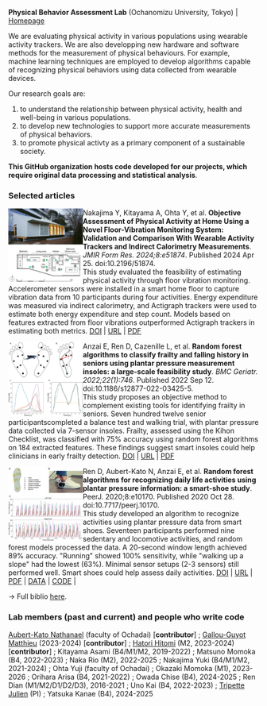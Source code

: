 <strong>Physical Behavior Assessment Lab</strong> (Ochanomizu University, Tokyo) | <a href="http://www.eng.ocha.ac.jp/Tripette_Site/home.html">Homepage</a>

<p> We are evaluating physical activity in various populations using wearable activity trackers. We are also developping new hardware and software methods for the measurement of physical behaviours. For example, machine learning techniques are employed to develop algorithms capable of recognizing physical behaviors using data collected from wearable devices.</p>
<p> Our research goals are:
<ol>
<li>to understand the relationship between physical activity, health and well-being in various populations.</li>
<li>to develop new technologies to support more accurate measurements of physical behaviors.</li>
<li>to promote physical activty as a primary component of a sustainable society.</li>
</ol></p>

<strong>This GitHub organization hosts code developed for our projects, which require original data processing and statistical analysis</strong>.

<h3 id="Selected articles">Selected articles</h3>

<img align="left" src="images/formative-2024-1-e51874-fig-1.jpg" width=150px heigth=auto>
Nakajima Y, Kitayama A, Ohta Y, et al. <strong> Objective Assessment of Physical Activity at Home Using a Novel Floor-Vibration Monitoring System: Validation and Comparison With Wearable Activity Trackers and Indirect Calorimetry Measurements</strong>. <i>JMIR Form Res. 2024;8:e51874</i>. Published 2024 Apr 25. doi:10.2196/51874.<br>
This study evaluated the feasibility of estimating physical activity through floor vibration monitoring. Accelerometer sensors were installed in a smart home floor to capture vibration data from 10 participants during four activities. Energy expenditure was measured via indirect calorimetry, and Actigraph trackers were used to estimate both energy expenditure and step count. Models based on features extracted from floor vibrations outperformed Actigraph trackers in estimating both metrics.
<a class="tag" href="https://doi.org/10.2196/51874">DOI</a> |
<a class="tag" href="https://formative.jmir.org/2024/1/e51874">URL</a> |
<a class="tag" href="https://formative.jmir.org/2024/1/e51874/PDF">PDF</a>
</p>

<p><img align="left" src="images/s12877-022-03425-5-fig-3.png" width=150px heigth=auto>
Anzai E, Ren D, Cazenille L, et al. <strong>Random forest algorithms to classify frailty and falling history in seniors using plantar pressure measurement insoles: a large-scale feasibility study</strong>. <i>BMC Geriatr. 2022;22(1):746</i>. Published 2022 Sep 12. doi:10.1186/s12877-022-03425-5.<br>
This study proposes an objective method to complement existing tools for identifying frailty in seniors. Seven hundred twelve senior participantscompleted a balance test and walking trial, with plantar pressure data collected via 7-sensor insoles. Frailty, assessed using the Kihon Checklist, was classified with 75% accuracy using random forest algorithms on 184 extracted features. These findings suggest smart insoles could help clinicians in early frailty detection.
<a class="tag" href="https://doi.org/10.1186/s12877-022-03425-5">DOI</a> |
<a class="tag" href="https://bmcgeriatr.biomedcentral.com/articles/10.1186/s12877-022-03425-5">URL</a> |
<a class="tag" href="Articles/s12877-022-03425-5.pdf">PDF</a>
</p>
  

<p><img align="left" src="images/peerj-10170-fig-1.jpg" width=150px heigth=auto>
Ren D, Aubert-Kato N, Anzai E, et al. <strong>Random forest algorithms for recognizing daily life activities using plantar pressure information: a smart-shoe study</strong>. <i></i>PeerJ. 2020;8:e10170</i>. Published 2020 Oct 28. doi:10.7717/peerj.10170.<br>
This study developed an algorithm to recognize activities using plantar pressure data from smart shoes. Seventeen participants performed nine sedentary and locomotive activities, and random forest models processed the data. A 20-second window length achieved 89% accuracy. "Running" showed 100% sensitivity, while "walking up a slope" had the lowest (63%). Minimal sensor setups (2-3 sensors) still performed well. Smart shoes could help assess daily activities.
<a class="tag" href="https://doi.org/10.7717/peerj.10170">DOI</a> |
<a class="tag" href="https://peerj.com/articles/10170/">URL</a> |
<a class="tag" href="Articles/peerj-10170.pdf">PDF</a> |
<a class="tag" href="https://zenodo.org/records/4050390">DATA</a> |
<a class="tag" href="https://zenodo.org/records/4050390">CODE</a> |
</p>

<p>→ Full biblio <a href="http://www.eng.ocha.ac.jp/Tripette_Site/j-trip.html#bibliography-other-achievements">here</a>.</p>

<!--Laboratory members-->
<h3 id="Lab members">Lab members (past and current) and people who write code </h3>

<p>
<a href="http://web.is.ocha.ac.jp/~naubertkato/">Aubert-Kato Nathanael</a> (faculty of Ochadai) [<strong>contributor</strong>] ; 
<a href="https://matthieugg.github.io/">Gallou-Guyot Matthieu</a> (2023-2024) [<strong>contributor</strong>] ;
<a href="https://github.com/Hitomi20231211">Hatori Hitomi</a> (M2, 2023-2024) [<strong>contributor</strong>] ;
Kitayama Asami (B4/M1/M2, 2019-2022) ;
Matsuno Momoka (B4, 2022-2023) ;
Naka Rio (M2), 2022-2025 ;
Nakajima Yuki (B4/M1/M2, 2021-2024) ;
Ohta Yuji (faculty of Ochadai) ; 
Okazaki Momoka (M1), 2023-2026 ; 
Orihara Arisa (B4, 2021-2022) ; 
Owada Chise (B4), 2024-2025 ;
Ren Dian  (M1/M2/D1/D2/D3), 2016-2021 ;
Uno Kai (B4, 2022-2023) ;
<a href="http://www.eng.ocha.ac.jp/Tripette_Site/j-trip.html">Tripette Julien</a> (PI) ;
Yatsuka Kanae (B4), 2024-2025
</p>

